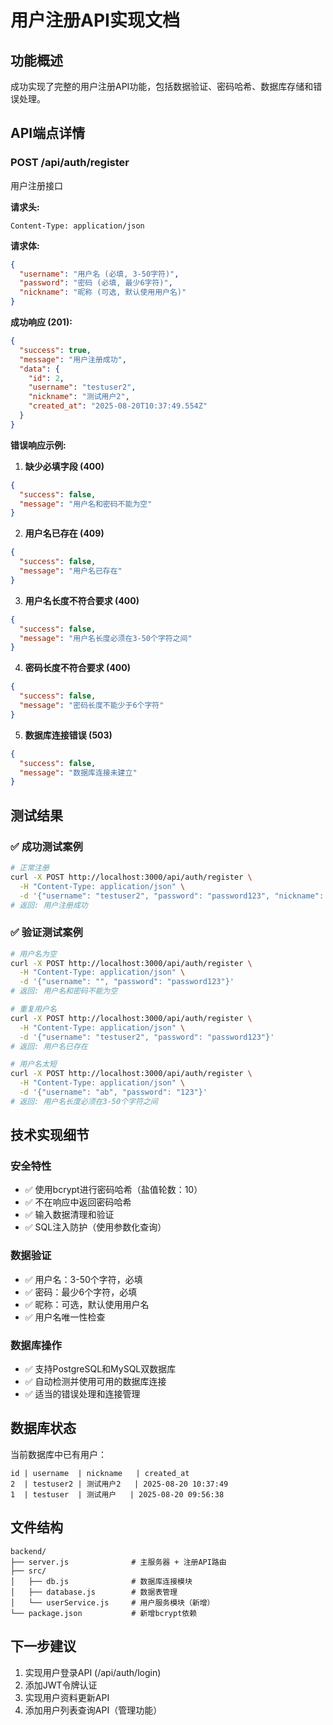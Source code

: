 # 用户注册API实现文档

## 功能概述
成功实现了完整的用户注册API功能，包括数据验证、密码哈希、数据库存储和错误处理。

## API端点详情

### POST /api/auth/register
用户注册接口

**请求头:**
```
Content-Type: application/json
```

**请求体:**
```json
{
  "username": "用户名 (必填, 3-50字符)",
  "password": "密码 (必填, 最少6字符)",
  "nickname": "昵称 (可选, 默认使用用户名)"
}
```

**成功响应 (201):**
```json
{
  "success": true,
  "message": "用户注册成功",
  "data": {
    "id": 2,
    "username": "testuser2",
    "nickname": "测试用户2",
    "created_at": "2025-08-20T10:37:49.554Z"
  }
}
```

**错误响应示例:**

1. **缺少必填字段 (400)**
```json
{
  "success": false,
  "message": "用户名和密码不能为空"
}
```

2. **用户名已存在 (409)**
```json
{
  "success": false,
  "message": "用户名已存在"
}
```

3. **用户名长度不符合要求 (400)**
```json
{
  "success": false,
  "message": "用户名长度必须在3-50个字符之间"
}
```

4. **密码长度不符合要求 (400)**
```json
{
  "success": false,
  "message": "密码长度不能少于6个字符"
}
```

5. **数据库连接错误 (503)**
```json
{
  "success": false,
  "message": "数据库连接未建立"
}
```

## 测试结果

### ✅ 成功测试案例
```bash
# 正常注册
curl -X POST http://localhost:3000/api/auth/register \
  -H "Content-Type: application/json" \
  -d '{"username": "testuser2", "password": "password123", "nickname": "测试用户2"}'
# 返回: 用户注册成功
```

### ✅ 验证测试案例
```bash
# 用户名为空
curl -X POST http://localhost:3000/api/auth/register \
  -H "Content-Type: application/json" \
  -d '{"username": "", "password": "password123"}'
# 返回: 用户名和密码不能为空

# 重复用户名
curl -X POST http://localhost:3000/api/auth/register \
  -H "Content-Type: application/json" \
  -d '{"username": "testuser2", "password": "password123"}'
# 返回: 用户名已存在

# 用户名太短
curl -X POST http://localhost:3000/api/auth/register \
  -H "Content-Type: application/json" \
  -d '{"username": "ab", "password": "123"}'
# 返回: 用户名长度必须在3-50个字符之间
```

## 技术实现细节

### 安全特性
- ✅ 使用bcrypt进行密码哈希（盐值轮数：10）
- ✅ 不在响应中返回密码哈希
- ✅ 输入数据清理和验证
- ✅ SQL注入防护（使用参数化查询）

### 数据验证
- ✅ 用户名：3-50个字符，必填
- ✅ 密码：最少6个字符，必填
- ✅ 昵称：可选，默认使用用户名
- ✅ 用户名唯一性检查

### 数据库操作
- ✅ 支持PostgreSQL和MySQL双数据库
- ✅ 自动检测并使用可用的数据库连接
- ✅ 适当的错误处理和连接管理

## 数据库状态
当前数据库中已有用户：
```
id | username  | nickname   | created_at
2  | testuser2 | 测试用户2   | 2025-08-20 10:37:49
1  | testuser  | 测试用户   | 2025-08-20 09:56:38
```

## 文件结构
```
backend/
├── server.js              # 主服务器 + 注册API路由
├── src/
│   ├── db.js              # 数据库连接模块
│   ├── database.js        # 数据表管理
│   └── userService.js     # 用户服务模块（新增）
└── package.json           # 新增bcrypt依赖
```

## 下一步建议
1. 实现用户登录API (/api/auth/login)
2. 添加JWT令牌认证
3. 实现用户资料更新API
4. 添加用户列表查询API（管理功能）